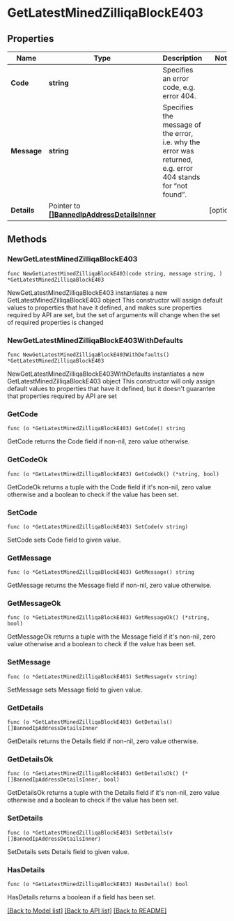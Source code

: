 # GetLatestMinedZilliqaBlockE403

## Properties

Name | Type | Description | Notes
------------ | ------------- | ------------- | -------------
**Code** | **string** | Specifies an error code, e.g. error 404. | 
**Message** | **string** | Specifies the message of the error, i.e. why the error was returned, e.g. error 404 stands for “not found”. | 
**Details** | Pointer to [**[]BannedIpAddressDetailsInner**](BannedIpAddressDetailsInner.md) |  | [optional] 

## Methods

### NewGetLatestMinedZilliqaBlockE403

`func NewGetLatestMinedZilliqaBlockE403(code string, message string, ) *GetLatestMinedZilliqaBlockE403`

NewGetLatestMinedZilliqaBlockE403 instantiates a new GetLatestMinedZilliqaBlockE403 object
This constructor will assign default values to properties that have it defined,
and makes sure properties required by API are set, but the set of arguments
will change when the set of required properties is changed

### NewGetLatestMinedZilliqaBlockE403WithDefaults

`func NewGetLatestMinedZilliqaBlockE403WithDefaults() *GetLatestMinedZilliqaBlockE403`

NewGetLatestMinedZilliqaBlockE403WithDefaults instantiates a new GetLatestMinedZilliqaBlockE403 object
This constructor will only assign default values to properties that have it defined,
but it doesn't guarantee that properties required by API are set

### GetCode

`func (o *GetLatestMinedZilliqaBlockE403) GetCode() string`

GetCode returns the Code field if non-nil, zero value otherwise.

### GetCodeOk

`func (o *GetLatestMinedZilliqaBlockE403) GetCodeOk() (*string, bool)`

GetCodeOk returns a tuple with the Code field if it's non-nil, zero value otherwise
and a boolean to check if the value has been set.

### SetCode

`func (o *GetLatestMinedZilliqaBlockE403) SetCode(v string)`

SetCode sets Code field to given value.


### GetMessage

`func (o *GetLatestMinedZilliqaBlockE403) GetMessage() string`

GetMessage returns the Message field if non-nil, zero value otherwise.

### GetMessageOk

`func (o *GetLatestMinedZilliqaBlockE403) GetMessageOk() (*string, bool)`

GetMessageOk returns a tuple with the Message field if it's non-nil, zero value otherwise
and a boolean to check if the value has been set.

### SetMessage

`func (o *GetLatestMinedZilliqaBlockE403) SetMessage(v string)`

SetMessage sets Message field to given value.


### GetDetails

`func (o *GetLatestMinedZilliqaBlockE403) GetDetails() []BannedIpAddressDetailsInner`

GetDetails returns the Details field if non-nil, zero value otherwise.

### GetDetailsOk

`func (o *GetLatestMinedZilliqaBlockE403) GetDetailsOk() (*[]BannedIpAddressDetailsInner, bool)`

GetDetailsOk returns a tuple with the Details field if it's non-nil, zero value otherwise
and a boolean to check if the value has been set.

### SetDetails

`func (o *GetLatestMinedZilliqaBlockE403) SetDetails(v []BannedIpAddressDetailsInner)`

SetDetails sets Details field to given value.

### HasDetails

`func (o *GetLatestMinedZilliqaBlockE403) HasDetails() bool`

HasDetails returns a boolean if a field has been set.


[[Back to Model list]](../README.md#documentation-for-models) [[Back to API list]](../README.md#documentation-for-api-endpoints) [[Back to README]](../README.md)


